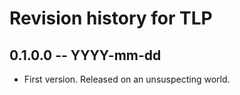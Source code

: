 # Revision history for TLP

## 0.1.0.0 -- YYYY-mm-dd

* First version. Released on an unsuspecting world.
